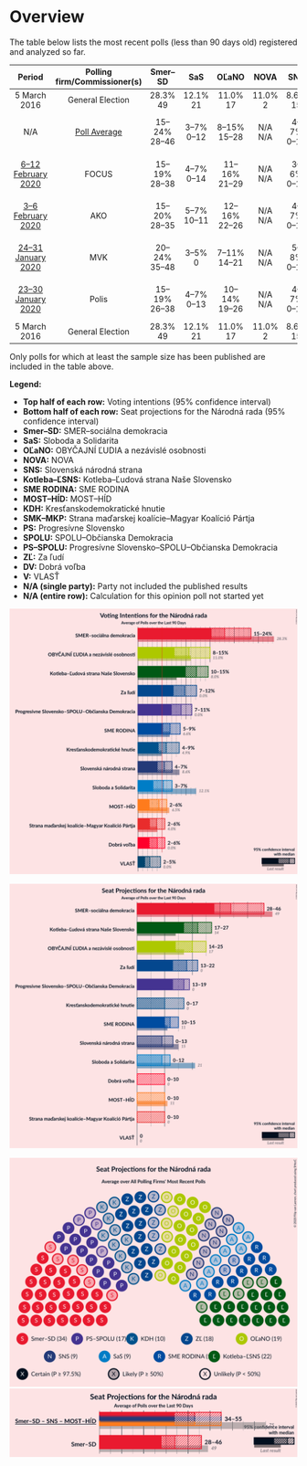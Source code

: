 # Overview

The table below lists the most recent polls (less than 90 days old) registered and analyzed so far.

| Period     | Polling firm/Commissioner(s) | Smer–SD | SaS | OĽaNO | NOVA | SNS | Kotleba–ĽSNS | SME RODINA | MOST–HÍD | KDH | SMK–MKP | PS | SPOLU | PS–SPOLU | ZĽ | DV | V |
|:----------:|:----------------------------:|:--:|:--:|:--:|:--:|:--:|:--:|:--:|:--:|:--:|:--:|:--:|:--:|:--:|:--:|:--:|:--:|
| 5 March 2016 | General Election | 28.3% <br> 49 | 12.1% <br> 21 | 11.0% <br> 17 | 11.0% <br> 2 | 8.6% <br> 15 | 8.0% <br> 14 | 6.6% <br> 11 | 6.5% <br> 11 | 4.9% <br> 0 | 4.0% <br> 0 | 0.0% <br> 0 | 0.0% <br> 0 | 0.0% <br> 0 | 0.0% <br> 0 | 0.0% <br> 0 | 0.0% <br> 0 |
| N/A | [Poll Average](average.html) | 15–24% <br> 28–46 | 3–7% <br> 0–12 | 8–15% <br> 15–28 | N/A <br> N/A | 4–7% <br> 0–13 | 10–14% <br> 17–28 | 5–9% <br> 10–18 | 2–6% <br> 0–10 | 4–9% <br> 0–17 | 2–6% <br> 0–10 | N/A <br> N/A | N/A <br> N/A | 7–11% <br> 13–22 | 7–11% <br> 13–20 | 2–6% <br> 0–10 | 2–5% <br> 0 |
| [6–12 February 2020](2020-02-12-FOCUS.html) | FOCUS | 15–19% <br> 28–38 | 4–7% <br> 0–14 | 11–16% <br> 21–29 | N/A <br> N/A | 3–6% <br> 0–10 | 10–14% <br> 20–29 | 6–10% <br> 11–20 | 3–6% <br> 0–10 | 4–7% <br> 0–14 | 3–5% <br> 0–9 | N/A <br> N/A | N/A <br> N/A | 8–11% <br> 15–22 | 7–10% <br> 12–20 | 3–5% <br> 0–10 | 2–4% <br> 0 |
| [3–6 February 2020](2020-02-06-AKO.html) | AKO | 15–20% <br> 28–35 | 5–7% <br> 10–11 | 12–16% <br> 22–26 | N/A <br> N/A | 4–7% <br> 0–10 | 10–14% <br> 18–23 | 5–8% <br> 10–12 | 3–6% <br> 0–9 | 4–7% <br> 0–11 | 2–4% <br> 0 | N/A <br> N/A | N/A <br> N/A | 7–11% <br> 15–18 | 8–11% <br> 15–19 | 3–6% <br> 0–10 | 1–3% <br> 0 |
| [24–31 January 2020](2020-01-31-MVK.html) | MVK | 20–24% <br> 35–48 | 3–5% <br> 0 | 7–11% <br> 14–21 | N/A <br> N/A | 5–8% <br> 0–14 | 11–15% <br> 19–28 | 5–8% <br> 9–16 | 2–4% <br> 0 | 6–9% <br> 11–17 | 4–6% <br> 0–10 | N/A <br> N/A | N/A <br> N/A | 7–10% <br> 12–18 | 7–10% <br> 12–19 | 2–4% <br> 0 | 2–3% <br> 0 |
| [23–30 January 2020](2020-01-30-Polis.html) | Polis | 15–19% <br> 26–38 | 4–7% <br> 0–13 | 10–14% <br> 19–26 | N/A <br> N/A | 4–7% <br> 0–13 | 9–13% <br> 16–25 | 5–8% <br> 9–15 | 4–6% <br> 0–11 | 4–7% <br> 0–12 | 3–5% <br> 0 | N/A <br> N/A | N/A <br> N/A | 8–11% <br> 13–20 | 8–12% <br> 15–21 | 4–6% <br> 0–10 | 3–5% <br> 0 |
| 5 March 2016 | General Election | 28.3% <br> 49 | 12.1% <br> 21 | 11.0% <br> 17 | 11.0% <br> 2 | 8.6% <br> 15 | 8.0% <br> 14 | 6.6% <br> 11 | 6.5% <br> 11 | 4.9% <br> 0 | 4.0% <br> 0 | 0.0% <br> 0 | 0.0% <br> 0 | 0.0% <br> 0 | 0.0% <br> 0 | 0.0% <br> 0 | 0.0% <br> 0 |

Only polls for which at least the sample size has been published are included in the table above.

**Legend:**
+ **Top half of each row:** Voting intentions (95% confidence interval)
+ **Bottom half of each row:** Seat projections for the Národná rada (95% confidence interval)
+ **Smer–SD:** SMER–sociálna demokracia
+ **SaS:** Sloboda a Solidarita
+ **OĽaNO:** OBYČAJNÍ ĽUDIA a nezávislé osobnosti
+ **NOVA:** NOVA
+ **SNS:** Slovenská národná strana
+ **Kotleba–ĽSNS:** Kotleba–Ľudová strana Naše Slovensko
+ **SME RODINA:** SME RODINA
+ **MOST–HÍD:** MOST–HÍD
+ **KDH:** Kresťanskodemokratické hnutie
+ **SMK–MKP:** Strana maďarskej koalície–Magyar Koalíció Pártja
+ **PS:** Progresívne Slovensko
+ **SPOLU:** SPOLU–Občianska Demokracia
+ **PS–SPOLU:** Progresívne Slovensko–SPOLU–Občianska Demokracia
+ **ZĽ:** Za ľudí
+ **DV:** Dobrá voľba
+ **V:** VLASŤ
+ **N/A (single party):** Party not included the published results
+ **N/A (entire row):** Calculation for this opinion poll not started yet


![Graph with voting intentions not yet produced](average.png "Voting Intentions")

![Graph with seats not yet produced](average-seats.png "Seats")

![Graph with seating plan not yet produced](average-seating-plan.png "Seating Plan")
![Graph with coalitions seats not yet produced](average-coalitions-seats.png "Coalitions Seats")

